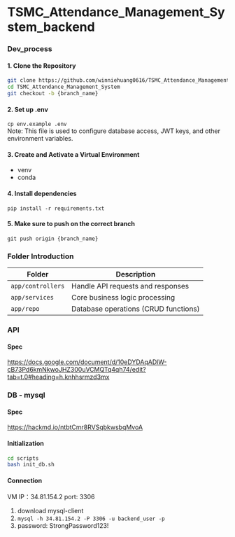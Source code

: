 # TSMC_Attendance_Management_System_backend
### Dev_process

#### 1. Clone the Repository
```bash
git clone https://github.com/winniehuang0616/TSMC_Attendance_Management_System.git
cd TSMC_Attendance_Management_System
git checkout -b {branch_name}
````

#### 2. Set up .env
`cp env.example .env` <br>
Note: This file is used to configure database access, JWT keys, and other environment variables.
#### 3. Create and Activate a Virtual Environment
- venv
- conda
#### 4. Install dependencies
`pip install -r requirements.txt`
#### 5. Make sure to push on the correct branch
`git push origin {branch_name}`
### Folder Introduction
| Folder            | Description                         |
|-------------------|-------------------------------------|
| `app/controllers` | Handle API requests and responses   |
| `app/services`    | Core business logic processing      |
| `app/repo`        | Database operations (CRUD functions)|
### API
#### Spec
https://docs.google.com/document/d/10eDYDAqADlW-cB73Pd6kmNkwoJHZ300uVCMQTq4qh74/edit?tab=t.0#heading=h.knhhsrmzd3mx
### DB - mysql
#### Spec
https://hackmd.io/ntbtCmr8RVSqbkwsbqMvoA

#### Initialization
```bash
cd scripts
bash init_db.sh
```

#### Connection
VM IP：34.81.154.2
port: 3306
1. download mysql-client
2.  `mysql -h 34.81.154.2 -P 3306 -u backend_user -p`
3. password: StrongPassword123!
